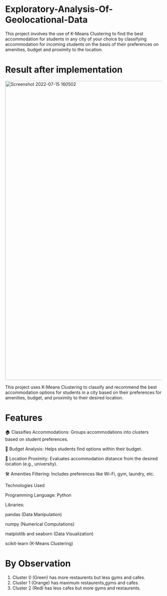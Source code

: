 # Exploratory-Analysis-Of-Geolocational-Data
This project involves the use of K-Means Clustering to find the best accommodation for students in  any city of your choice by classifying accommodation for incoming students on the basis of their preferences on amenities, budget and proximity to the location.


# Result after implementation
<img width="959" alt="Screenshot 2022-07-15 160502" src="https://user-images.githubusercontent.com/64399192/179208455-7813e108-b0e6-45ad-96ad-679f3ad9c96f.png">

This project uses K-Means Clustering to classify and recommend the best accommodation options for students in a city based on their preferences for amenities, budget, and proximity to their desired location.

# Features

🏠 Classifies Accommodations: Groups accommodations into clusters based on student preferences.

💸 Budget Analysis: Helps students find options within their budget.

📍 Location Proximity: Evaluates accommodation distance from the desired location (e.g., university).

🛠️ Amenities Filtering: Includes preferences like Wi-Fi, gym, laundry, etc.

Technologies Used

Programming Language: Python

Libraries:

pandas (Data Manipulation)

numpy (Numerical Computations)

matplotlib and seaborn (Data Visualization)

scikit-learn (K-Means Clustering)


# By Observation 
1. Cluster 0 (Green) has more restaurents but less gyms and cafes.
2. Cluster 1 (Orange) has maximum restaurents,gyms and cafes.
3. Cluster 2 (Red) has less cafes but more gyms and restaurents.
